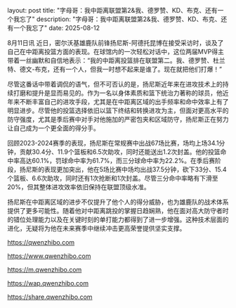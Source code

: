 layout: post title: "字母哥：我中距离联盟第2&我、德罗赞、KD、布克、还有一个我忘了" description: "字母哥：我中距离联盟第2&我、德罗赞、KD、布克、还有一个我忘了" date: 2025-08-12

8月11日讯 近日，密尔沃基雄鹿队前锋扬尼斯-阿德托昆博在接受采访时，谈及了自己在中距离投篮方面的表现。在球馆内的一次轻松对话中，这位两届MVP得主带着一丝幽默和自信地表示：“我的中距离投篮排在联盟第二。我、德罗赞、杜兰特、德文-布克，还有一个人，但我一时想不起来是谁了。现在就把他们打爆！”

尽管这番话中带着调侃的语气，但不可否认的是，扬尼斯近年来在进攻技术上的持续打磨和提升是显而易见的。作为一名以身体素质和篮下统治力著称的球员，他近年来不断丰富自己的进攻手段，尤其是在中距离区域的出手频率和命中效率上有了明显进步。尽管他的投篮选择依旧以篮下终结和转换进攻为主，但面对更高水平的防守强度，尤其是季后赛中对手对他施加的严密包夹和区域防守，扬尼斯正在努力让自己成为一个更全面的得分手。

回顾2023-2024赛季的表现，扬尼斯在常规赛中出战67场比赛，场均上场34.1分钟，贡献30.4分、11.9个篮板和6.5次助攻，同时还能送出1.2次封盖。他的投篮命中率高达60.1%，罚球命中率为61.7%，而三分球命中率为22.2%。在季后赛阶段，扬尼斯的表现更加突出，他在5场比赛中场均出战37.5分钟，砍下33分、15.4个篮板、6.6次助攻，同时还有1次抢断和1次封盖。尽管三分命中率略有下滑至20%，但其整体进攻效率依旧保持在联盟顶级水准。

扬尼斯在中距离区域的进步不仅提升了他个人的得分威胁，也为雄鹿队的战术体系提供了更多可能性。随着他对中距离跳投的掌握日趋娴熟，他在面对高大防守者时的错位处理能力以及在关键时刻的单打能力都得到了进一步增强。这种技术层面的进化，无疑将为他在未来赛季中继续冲击更高荣誉提供坚实支撑。

https://qwenzhibo.com

https://www.qwenzhibo.com

https://m.qwenzhibo.com

https://wap.qwenzhibo.com

https://share.qwenzhibo.com